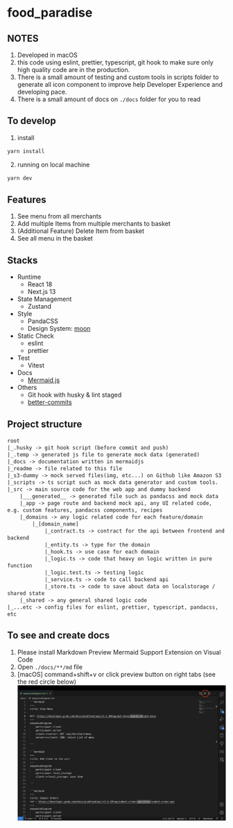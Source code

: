 # food_paradise

## NOTES

1. Developed in macOS
2. this code using eslint, prettier, typescript, git hook to make sure only high quality code are in the production.
3. There is a small amount of testing and custom tools in scripts folder to generate all icon component to improve help Developer Experience and developing pace.
4. There is a small amount of docs on `./docs` folder for you to read 

## To develop
1. install
```bash
yarn install
```

2. running on local machine
```bash
yarn dev
```

## Features
1. See menu from all merchants
2. Add multiple Items from multiple merchants to basket
3. (Additional Feature) Delete Item from basket
4. See all menu in the basket

## Stacks
- Runtime
    - React 18
    - Next.js 13
- State Management
    - Zustand
- Style
    - PandaCSS 
    - Design System: [moon](https://www.figma.com/community/file/1002945721703152933/Moon-Design-System)
- Static Check
    - eslint
    - prettier
- Test
    - Vitest
- Docs
    - [Mermaid.js](https://mermaid.js.org)
- Others
    - Git hook with husky & lint staged
    - [better-commits](https://github.com/Everduin94/better-commits)

## Project structure
```
root
|_.husky -> git hook script (before commit and push)
|_.temp -> generated js file to generate mock data (generated)
|_docs -> documentation written in mermaidjs
|_readme -> file related to this file
|_s3-dummy -> mock served files(img, etc...) on Github like Amazon S3 
|_scripts -> ts script such as mock data generator and custom tools.
|_src -> main source code for the web app and dummy backend
    |___generated__ -> generated file such as pandacss and mock data
    |_app -> page route and backend mock api, any UI related code, e.g. custom features, pandacss components, recipes
    |_domains -> any logic related code for each feature/domain
        |_[domain_name]
            |_contract.ts -> contract for the api between frontend and backend
            |_entity.ts -> type for the domain
            |_hook.ts -> use case for each domain
            |_logic.ts -> code that heavy on logic written in pure function
            |_logic.test.ts -> testing logic
            |_service.ts -> code to call backend api
            |_store.ts -> code to save about data on localstorage / shared state
    |_shared -> any general shared logic code
|_...etc -> config files for eslint, prettier, typescript, pandacss, etc
```

## To see and create docs
1. Please install Markdown Preview Mermaid Support Extension on Visual Code
2. Open `./docs/**/md` file
3. [macOS] command+shift+v or click preview button on right tabs (see the red circle below)
![Open Readme](/readme/open-readme.png?raw=true 'Open Readme')

